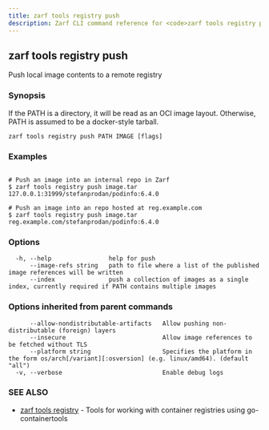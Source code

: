 ```yaml
---
title: zarf tools registry push
description: Zarf CLI command reference for <code>zarf tools registry push</code>.
---
```


## zarf tools registry push

Push local image contents to a remote registry

### Synopsis

If the PATH is a directory, it will be read as an OCI image layout. Otherwise, PATH is assumed to be a docker-style tarball.

```
zarf tools registry push PATH IMAGE [flags]
```

### Examples

```

# Push an image into an internal repo in Zarf
$ zarf tools registry push image.tar 127.0.0.1:31999/stefanprodan/podinfo:6.4.0

# Push an image into an repo hosted at reg.example.com
$ zarf tools registry push image.tar reg.example.com/stefanprodan/podinfo:6.4.0

```

### Options

```
  -h, --help                help for push
      --image-refs string   path to file where a list of the published image references will be written
      --index               push a collection of images as a single index, currently required if PATH contains multiple images
```

### Options inherited from parent commands

```
      --allow-nondistributable-artifacts   Allow pushing non-distributable (foreign) layers
      --insecure                           Allow image references to be fetched without TLS
      --platform string                    Specifies the platform in the form os/arch[/variant][:osversion] (e.g. linux/amd64). (default "all")
  -v, --verbose                            Enable debug logs
```

### SEE ALSO

* [zarf tools registry](/cli/commands/zarf_tools_registry/)	 - Tools for working with container registries using go-containertools

